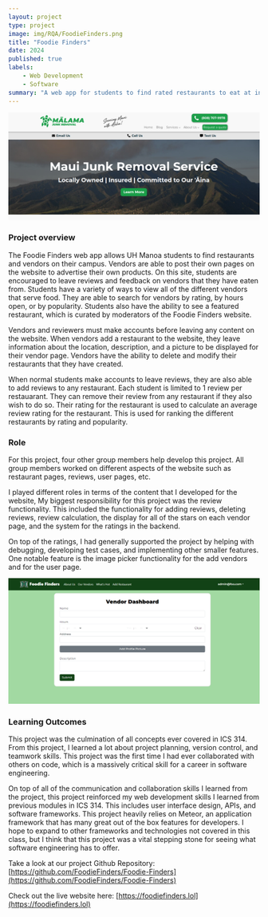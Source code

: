 ```yaml
---
layout: project
type: project
image: img/RQA/FoodieFinders.png
title: "Foodie Finders"
date: 2024
published: true
labels:
    - Web Development
    - Software
summary: "A web app for students to find rated restaurants to eat at in campus and for campus vendors to showcase and manage their own restaurant page"
---
```

<p align="center">
    <img width="800px" src="../img/RQA/MalamaSplash.png" class="img-thumbnail">
</p>

### Project overview

The Foodie Finders web app allows UH Manoa students to find restaurants and vendors on their campus. Vendors are able to post their own pages on the website to advertise their own products. On this site, students are encouraged to leave reviews and feedback on vendors that they have eaten from. Students have a variety of ways to view all of the different vendors that serve food. They are able to search for vendors by rating, by hours open, or by popularity. Students also have the ability to see a featured restaurant, which is curated by moderators of the Foodie Finders website. 

Vendors and reviewers must make accounts before leaving any content on the website. When vendors add a restaurant to the website, they leave information about the location, description, and a picture to be displayed for their vendor page. Vendors have the ability to delete and modify their restaurants that they have created.

When normal students make accounts to leave reviews, they are also able to add reviews to any restaurant. Each student is limited to 1 review per restauarant. They can remove their review from any restaurant if they also wish to do so. Their rating for the restaurant is used to calculate an average review rating for the restaurant. This is used for ranking the different restaurants by rating and popularity.


### Role

For this project, four other group members help develop this project. All group members worked on different aspects of the website such as restaurant pages, reviews, user pages, etc.

I played different roles in terms of the content that I developed for the website, My biggest responsibility for this project was the review functionality. This included the functionality for adding reviews, deleting reviews, review calculation, the display for all of the stars on each vendor page, and the system for the ratings in the backend.

On top of the ratings, I had generally supported the project by helping with debugging, developing test cases, and implementing other smaller features. One notable feature is the image picker functionality for the add vendors and for the user page.


<p align="center">
    <img width="700px" src="../img/RQA/addRestaurant.png" class="img-thumbnail">
</p>

### Learning Outcomes
This project was the culmination of all concepts ever covered in ICS 314. From this project, I learned a lot about project planning, version control, and teamwork skills. This project was the first time I had ever collaborated with others on code, which is a massively critical skill for a career in software engineering.

On top of all of the communication and collaboration skills I learned from the project, this project reinforced my web development skills I learned from previous modules in ICS 314. This includes user interface design, APIs, and software frameworks. This project heavily relies on Meteor, an application framework that has many great out of the box features for developers. I hope to expand to other frameworks and technologies not covered in this class, but I think that this project was a vital stepping stone for seeing what software engineering has to offer.

Take a look at our project Github Repository: [https://github.com/FoodieFinders/Foodie-Finders](https://github.com/FoodieFinders/Foodie-Finders)

Check out the live website here: [https://foodiefinders.lol](https://foodiefinders.lol)
